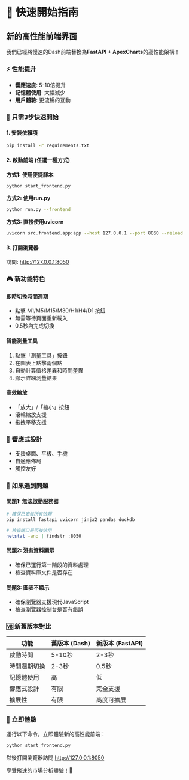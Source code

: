 # 🚀 快速開始指南

## 新的高性能前端界面

我們已經將慢速的Dash前端替換為**FastAPI + ApexCharts**的高性能架構！

### ⚡ 性能提升
- **響應速度**: 5-10倍提升
- **記憶體使用**: 大幅減少
- **用戶體驗**: 更流暢的互動

### 🎯 只需3步快速開始

#### 1. 安裝依賴項
```bash
pip install -r requirements.txt
```

#### 2. 啟動前端 (任選一種方式)

**方式1: 使用便捷腳本**
```bash
python start_frontend.py
```

**方式2: 使用run.py**
```bash
python run.py --frontend
```

**方式3: 直接使用uvicorn**
```bash
uvicorn src.frontend.app:app --host 127.0.0.1 --port 8050 --reload
```

#### 3. 打開瀏覽器
訪問: http://127.0.0.1:8050

### 🎮 新功能特色

#### 即時切換時間週期
- 點擊 M1/M5/M15/M30/H1/H4/D1 按鈕
- 無需等待頁面重新載入
- 0.5秒內完成切換

#### 智能測量工具
1. 點擊「測量工具」按鈕
2. 在圖表上點擊兩個點
3. 自動計算價格差異和時間差異
4. 顯示詳細測量結果

#### 高效縮放
- 「放大」/「縮小」按鈕
- 滾輪縮放支援
- 拖拽平移支援

### 📱 響應式設計
- 支援桌面、平板、手機
- 自適應佈局
- 觸控友好

### 🔧 如果遇到問題

#### 問題1: 無法啟動服務器
```bash
# 確保已安裝所有依賴
pip install fastapi uvicorn jinja2 pandas duckdb

# 檢查端口是否被佔用
netstat -ano | findstr :8050
```

#### 問題2: 沒有資料顯示
- 確保已運行第一階段的資料處理
- 檢查資料庫文件是否存在

#### 問題3: 圖表不顯示
- 確保瀏覽器支援現代JavaScript
- 檢查瀏覽器控制台是否有錯誤

### 🆚 新舊版本對比

| 功能 | 舊版本 (Dash) | 新版本 (FastAPI) |
|------|---------------|------------------|
| 啟動時間 | 5-10秒 | 2-3秒 |
| 時間週期切換 | 2-3秒 | 0.5秒 |
| 記憶體使用 | 高 | 低 |
| 響應式設計 | 有限 | 完全支援 |
| 擴展性 | 有限 | 高度可擴展 |

### 🎉 立即體驗

運行以下命令，立即體驗新的高性能前端：

```bash
python start_frontend.py
```

然後打開瀏覽器訪問 http://127.0.0.1:8050

享受飛速的市場分析體驗！🚀 